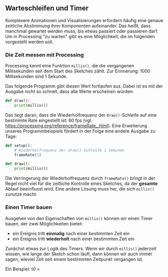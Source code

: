 ## Warteschleifen und Timer

Komplexere Animationen und Visualisierungen erfordern häufig eine genaue zeitliche Abstimmung ihrer Komponenten aufeinander. Das heißt, dass manchmal gewartet werden muss, bis etwas passiert oder passieren darf. Um in Processing "zu warten" gibt es eine Möglichkeit, die im folgenden vorgestellt werden soll.

### Die Zeit messen mit Processing

Processing kennt eine Funktion `millis()`, die die vergangenen Millisekunden seit dem Start des Sketches zählt. Zur Erinnerung: 1000 Millisekunden sind 1 Sekunde.

Das folgende Programm gibt diesen Wert fortlaufen aus. Dabei ist es mit der Ausgabe nicht so schnell, dass alle Werte erscheinen würden:

```python
def draw():
    print(millis())
```

Das liegt daran, dass die Wiederholfrequenz der `draw()`-Schleife auf eine bestimmte Rate eingestellt ist: 60 fps (vgl. https://processing.org/reference/frameRate_.html). Eine Erweiterung unseres Programmbeispiels fördert in der Folge eine andere Ausgabe zu Tage:

```python
def setup():
    # Wiederholfrequenz der draw()-Schleife 1 Sekunde
    frameRate(1)

def draw():
    print(millis())
```

Die Verringerung der Wiederholfrequenz durch `frameRate()` bringt in der Regel nicht viel für die zeitliche Kontrolle eines Sketches, da der **gesamte** Ablauf beeinflusst wird. Eine andere Lösung muss her, die sich `millis()` zunutze macht.

### Einen Timer bauen

Ausgehen von den Eigenschaften von `millis()` können wir einen Timer bauen, der zwei Möglichkeiten bietet:

- ein Ereignis tritt **einmalig** nach einer bestimmten Zeit ein
- ein Ereignis tritt **wiederholt** nach einer bestimmten Zeit ein

Zunächst etwas zur Logik des Timers. Wenn wir durch `millis()` jederzeit wissen, wie lange der Sketch schon läuft, dann können wir auch immer sagen, wieviel Zeit seit einem bestimmten Zeitpunkt vergangen ist.

Ein Beispiel: t0 = 

